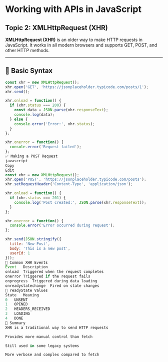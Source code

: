 # Working with APIs in JavaScript  
## Topic 2: XMLHttpRequest (XHR)

**XMLHttpRequest (XHR)** is an older way to make HTTP requests in JavaScript. It works in all modern browsers and supports GET, POST, and other HTTP methods.

---

## 🔹 Basic Syntax

```javascript
const xhr = new XMLHttpRequest();
xhr.open('GET', 'https://jsonplaceholder.typicode.com/posts/1');
xhr.send();

xhr.onload = function() {
  if (xhr.status === 200) {
    const data = JSON.parse(xhr.responseText);
    console.log(data);
  } else {
    console.error('Error:', xhr.status);
  }
};

xhr.onerror = function() {
  console.error('Request failed');
};
✅ Making a POST Request
javascript
Copy
Edit
const xhr = new XMLHttpRequest();
xhr.open('POST', 'https://jsonplaceholder.typicode.com/posts');
xhr.setRequestHeader('Content-Type', 'application/json');

xhr.onload = function() {
  if (xhr.status === 201) {
    console.log('Post created:', JSON.parse(xhr.responseText));
  }
};

xhr.onerror = function() {
  console.error('Error occurred during request');
};

xhr.send(JSON.stringify({
  title: 'New Post',
  body: 'This is a new post',
  userId: 1
}));
🔸 Common XHR Events
Event	Description
onload	Triggered when the request completes
onerror	Triggered if the request fails
onprogress	Triggered during data loading
onreadystatechange	Fired on state changes
🔸 readyState Values
State	Meaning
0	UNSENT
1	OPENED
2	HEADERS_RECEIVED
3	LOADING
4	DONE
🧾 Summary
XHR is a traditional way to send HTTP requests

Provides more manual control than fetch

Still used in some legacy systems

More verbose and complex compared to fetch

